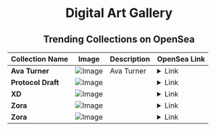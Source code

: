 <div align="center">

# Digital Art Gallery

## Trending Collections on OpenSea

| Collection Name                             | Image                                                                                     | Description              | OpenSea Link                                                                                          |
|---------------------------------------------|-------------------------------------------------------------------------------------------|--------------------------|--------------------------------------------------------------------------------------------------------|
| **Ava Turner** | ![Image](https://i.seadn.io/s/raw/files/cd9105f6e273f870f897f503f2863f43.png?w=500&auto=format?w=200&auto=format) | Ava Turner | <details><summary>Link</summary>[Ava Turner](https://opensea.io/collection/ava-turner)</details> |
| **Protocol Draft** | ![Image](https://i.seadn.io/s/raw/files/fc04e604e6267fb4d5ed7e43068f2754.jpg?w=500&auto=format?w=200&auto=format) |  | <details><summary>Link</summary>[Protocol Draft](https://opensea.io/collection/protocol-draft)</details> |
| **XD** | ![Image](https://i.seadn.io/s/raw/files/f43c74dca92a3c8a8914baee34521e46.png?w=500&auto=format?w=200&auto=format) |  | <details><summary>Link</summary>[XD](https://opensea.io/collection/xd-87)</details> |
| **Zora** | ![Image](https://i.seadn.io/s/raw/files/1be37b4a4a8159fcd94fa4fb0f418b14.jpg?w=500&auto=format?w=200&auto=format) |  | <details><summary>Link</summary>[Zora](https://opensea.io/collection/zora-9035)</details> |
| **Zora** | ![Image](https://i.seadn.io/s/raw/files/661aacb5a36a54c436af9e762d909215.jpg?w=500&auto=format?w=200&auto=format) |  | <details><summary>Link</summary>[Zora](https://opensea.io/collection/zora-9034)</details> |

</div>